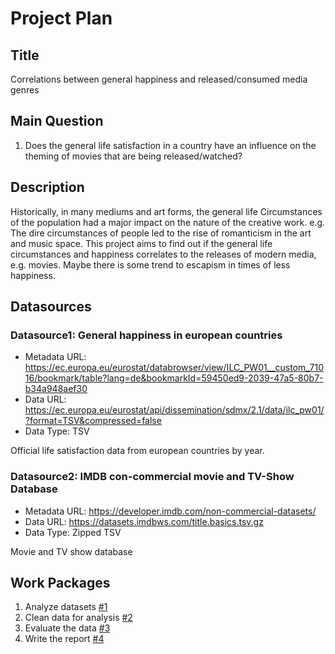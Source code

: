 # Project Plan

## Title
<!-- Give your project a short title. -->
Correlations between general happiness and released/consumed media genres

## Main Question

<!-- Think about one main question you want to answer based on the data. -->
1. Does the general life satisfaction in a country have an influence on the theming of movies that are being released/watched?

## Description

<!-- Describe your data science project in max. 200 words. Consider writing about why and how you attempt it. -->
Historically, in many mediums and art forms, the general life Circumstances of the population had a major impact on the nature of the creative work.
e.g. The dire circumstances of people led to the rise of romanticism in the art and music space.
This project aims to find out if the general life circumstances and happiness correlates to the releases of modern media, e.g. movies.
Maybe there is some trend to escapism in times of less happiness.

## Datasources

<!-- Describe each datasources you plan to use in a section. Use the prefic "DatasourceX" where X is the id of the datasource. -->

### Datasource1: General happiness in european countries
* Metadata URL: https://ec.europa.eu/eurostat/databrowser/view/ILC_PW01__custom_71016/bookmark/table?lang=de&bookmarkId=59450ed9-2039-47a5-80b7-b34a948aef30
* Data URL: https://ec.europa.eu/eurostat/api/dissemination/sdmx/2.1/data/ilc_pw01/?format=TSV&compressed=false
* Data Type: TSV

Official life satisfaction data from european countries by year.


### Datasource2: IMDB con-commercial movie and TV-Show Database
* Metadata URL: https://developer.imdb.com/non-commercial-datasets/
* Data URL: https://datasets.imdbws.com/title.basics.tsv.gz
* Data Type: Zipped TSV

Movie and TV show database

## Work Packages

<!-- List of work packages ordered sequentially, each pointing to an issue with more details. -->

1. Analyze datasets [#1][i1]
2. Clean data for analysis [#2][i2]
3. Evaluate the data [#3][i3]
4. Write the report [#4][i4]

[i1]: https://github.com/engelharddirk/made-course/issues/1
[i2]: https://github.com/engelharddirk/made-course/issues/2
[i3]: https://github.com/engelharddirk/made-course/issues/3
[i4]: https://github.com/engelharddirk/made-course/issues/4
